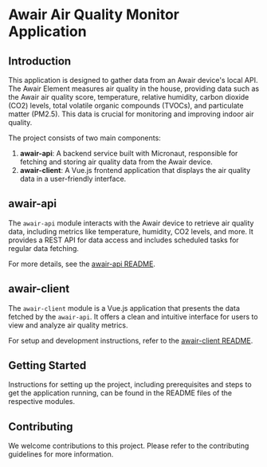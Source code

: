 # Awair Air Quality Monitor Application

## Introduction

This application is designed to gather data from an Awair device's local API. The Awair Element measures air quality in the house, providing data such as the Awair air quality score, temperature, relative humidity, carbon dioxide (CO2) levels, total volatile organic compounds (TVOCs), and particulate matter (PM2.5). This data is crucial for monitoring and improving indoor air quality.

The project consists of two main components:

1. **awair-api**: A backend service built with Micronaut, responsible for fetching and storing air quality data from the Awair device.
2. **awair-client**: A Vue.js frontend application that displays the air quality data in a user-friendly interface.

## awair-api

The `awair-api` module interacts with the Awair device to retrieve air quality data, including metrics like temperature, humidity, CO2 levels, and more. It provides a REST API for data access and includes scheduled tasks for regular data fetching.

For more details, see the [awair-api README](https://github.com/brunoflavio-com/awair/blob/main/awair-api/README.md).

## awair-client

The `awair-client` module is a Vue.js application that presents the data fetched by the `awair-api`. It offers a clean and intuitive interface for users to view and analyze air quality metrics.

For setup and development instructions, refer to the [awair-client README](https://github.com/brunoflavio-com/awair/blob/main/awair-client/README.md).

## Getting Started

Instructions for setting up the project, including prerequisites and steps to get the application running, can be found in the README files of the respective modules.

## Contributing

We welcome contributions to this project. Please refer to the contributing guidelines for more information.

